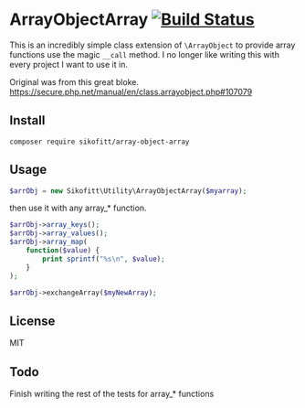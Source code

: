 # ArrayObjectArray [![Build Status](https://travis-ci.org/sikofitt/array-object-array.svg?branch=master)](https://travis-ci.org/sikofitt/array-object-array)

This is an incredibly simple class extension of `\ArrayObject` to provide
array functions use the magic `__call` method.  I no longer like writing this
with every project I want to use it in.

Original was from this great bloke.  https://secure.php.net/manual/en/class.arrayobject.php#107079
## Install

`composer require sikofitt/array-object-array`

## Usage
```php
$arrObj = new Sikofitt\Utility\ArrayObjectArray($myarray);
```
then use it with any array_* function.
```php
$arrObj->array_keys();
$arrObj->array_values();
$arrObj->array_map(
    function($value) { 
        print sprintf("%s\n", $value); 
    }
);
```
```php
$arrObj->exchangeArray($myNewArray);
```
## License
MIT

## Todo
Finish writing the rest of the tests for array_* functions

